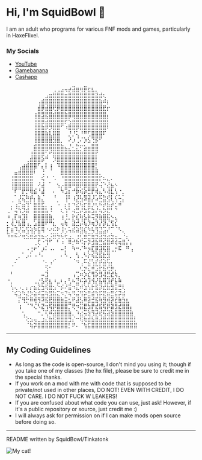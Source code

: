 # Hi, I'm SquidBowl 👋
I am an adult who programs for various FNF mods and games, particularly in HaxeFlixel.
### My Socials
* [YouTube](https://www.youtube.com/channel/UCcmSo3U6ob1C04bPz2wSNtQ)
* [Gamebanana](https://gamebanana.com/members/2041479)
* [Cashapp](https://cash.app/$stinkatonk)

⠀⠀⠀⠀⠀⠀⠀⠀⠀⠀⠀⠀⢀⢀⣠⢤⡴⣽⣶⢶⡿⣖⣆⡀⠀⠀⠀⠀⠀⠀⠀⠀⠀
⠀⠀⠀⠀⠀⠀⠀⠀⠀⠀⣠⣶⣿⣿⣿⣶⣿⣿⣿⣿⣿⣿⣿⣽⣾⢆⠀⠀⠀⠀⠀⠀⠀⠀
⠀⠀⠀⠀⠀⠀⠀⠀⢠⣾⣿⣿⣿⣿⣿⣿⣿⣿⣿⣿⣿⣿⣿⣿⣷⠾⡆⠀⠀⠀⠀⠀⠀⠀
⠀⠀⠀⠀⠀⠀⠀⠀⣾⡿⣾⣿⢟⡿⣿⣿⣿⣿⣿⣿⣿⣿⣿⣿⣿⣟⡖⠀⠀⠀⠀⠀⠀⠀
⠀⠀⠀⠀⠀⠀⠀⢰⣿⣻⣟⣿⣾⣿⣿⣷⣿⣿⣿⣿⣿⣿⣿⣿⣿⣿⡄⠀⠀⠀⠀⠀⠀⠀
⠀⠀⠀⠀⠀⠀⠀⢸⣿⣿⣽⣿⣿⣿⣿⡟⢣⣾⣿⣿⣿⣿⣿⣿⣿⣿⡇⠀⠀⠀⠀⠀⠀⠀
⠀⠀⠀⠀⠀⠀⠀⢸⣿⣷⡿⡻⣿⣿⠋⠰⣿⣿⡿⣿⣿⣿⣿⣿⣿⣿⠇⠀⠀⠀⠀⠀⠀⠀
⠀⠀⠀⠀⠀⠀⠀⢸⣿⣿⣷⣇⣿⣿⠀⠀⡘⡘⢅⠘⠛⢋⣿⣿⣿⠏⠀⠀⠀⠀⠀⠀⠀⠀
⠀⠀⠀⠀⠀⠀⠀⢸⣿⣿⣿⣿⣻⣿⡀⠀⠜⡰⢈⠌⡱⣣⢙⡯⠋⠀⠀⠀⠀⠀⠀⠀⠀⠀
⠀⠀⠀⠀⠀⠀⠀⣾⣿⣿⣿⣿⣿⣿⣷⣄⡘⠄⡓⠖⣢⣤⣿⣿⠀⠀⠀⠀⠀⠀⠀⠀⠀⠀
⠀⠀⠀⠀⠀⠀⢰⣿⣿⣿⢋⠞⣿⣿⣿⣿⣿⣿⣿⣷⣿⣿⣿⡟⠀⠀⠀⠀⠀⠀⠀⠀⠀⠀
⠀⠀⠀⠀⠀⢀⣾⣿⣿⡵⠛⠀⡹⣿⣿⣿⣿⣿⣿⣿⣿⣿⣿⡇⠀⠀⠀⠀⠀⠀⠀⠀⠀⠀
⠀⠀⠀⢀⣴⣾⣿⣿⠋⡄⡇⢰⠀⠹⣿⣿⣿⣿⣿⣿⣿⣿⣿⡃⠀⠀⠀⠀⠀⠀⠀⠀⠀⠀
⠀⠀⣤⣾⣿⣿⣿⠇⠀⢘⠀⠈⠀⠀⣿⣿⣿⣿⣿⣿⣿⣿⣿⣿⡀⠀⠀⠀⠀⠀⠀⠀⠀⠀
⠀⢸⣿⣿⣿⣿⣿⠀⠀⢮⠘⠀⠡⠀⠘⣿⣿⣿⣿⣿⣿⣿⣿⣿⡏⠦⣄⠄⠀⠀⠀⠀⠀⠀
⠀⢸⣿⣿⣿⣿⣿⠀⠜⣼⠀⠁⠀⢢⡠⣿⣿⠿⣿⡿⣿⣿⣿⡟⢬⠑⣜⣦⠢⠀⠀⠀⠀⠀
⠀⠈⠏⠉⡟⡛⢿⣮⠘⣼⠀⠀⠄⠀⠳⣩⡆⠚⡷⢮⡵⣛⡟⢾⣄⠣⢼⣇⢣⠐⡀⠀⠀⠀
⠀⠀⠁⡸⣍⠷⡾⡄⣷⡈⠀⠀⠘⠀⠀⢸⠇⢰⡹⢧⣻⣽⡸⣡⠯⣓⢞⡇⢎⠥⡁⠀⠀⠀
⠀⡈⢠⡛⣬⢻⠃⣷⣿⣟⡀⢀⠀⠡⠀⡌⡆⠲⣝⢯⡖⣿⡱⢆⠯⡽⣯⡼⣊⠾⠁⠀⠀⠀
⢀⠃⢬⢳⡹⣾⠀⣿⣿⣿⣧⠸⠀⠀⢆⢱⠃⢴⣛⡼⣳⣯⣳⡜⢦⡳⣟⠃⠙⠀⠀⠀⠀⠀
⠰⢀⡏⢶⣹⡇⠀⣿⣿⣿⣿⣷⡀⠀⢰⢘⡀⡗⣎⢷⣣⡷⢭⡻⣷⣿⣯⠢⣄⠀⠀⠀⠀⠀
⡂⢼⡘⣧⣿⢠⡀⣡⣿⣿⠟⠛⣆⠀⢤⢷⠀⣽⣚⡬⢧⡹⢶⡹⡜⡽⣌⢫⣎⠀⠀⠀⠀⠀
⡏⣶⠹⡜⣥⢫⢵⡳⣯⢿⠐⠔⠮⠗⢸⢂⢥⣞⣵⣻⣎⠳⢧⢻⣙⣩⡜⠉⠈⠣⡀⠀⠀⠀
⠹⠶⠯⠜⢶⣫⣾⣵⣻⣦⢔⡨⣿⢳⢧⢗⣠⡀⢰⢏⣾⣛⣷⣻⣽⣻⣴⣳⣤⣀⠘⡄⠀⠀
⠀⠀⠀⠀⠀⠀⠀⢀⢏⠐⢹⠋⠀⠃⠰⠀⠿⡚⠷⠫⡖⡽⣺⣷⣛⣮⣿⠾⢾⢶⣿⡌⡄⠀
⠀⠀⠀⠀⠀⠠⢐⠖⠁⡰⠅⠠⠄⠀⠤⡃⠀⠳⠒⠌⠓⡲⣏⡿⣽⢯⣿⢀⡒⠯⠀⠛⢠⠀
⠀⠀⠀⡀⠁⡠⠅⠠⠘⠄⠀⠀⠀⠀⠄⠣⢀⠀⢣⢀⠣⡕⢮⣝⣯⣗⣻⠀⠀⠀⠀⠀⠀⠀
⠀⠀⠌⠀⠀⠀⠀⠀⠀⠐⠄⢠⠊⠀⠀⠀⠀⠈⠲⢀⠯⣜⢣⡞⡾⣵⢯⡄⠀⠀⠀⠀⠀⠀
⠀⠈⠀⠀⠀⠀⠀⠀⠀⠀⢫⠂⠀⠀⠀⠀⠀⠀⠀⢎⡲⣍⠾⣩⡗⣯⢞⡷⡀⠀⠀⠀⠀⠀
⠀⠃⠀⠀⠀⠀⠀⠀⠀⠤⣹⠀⠀⠀⠀⠀⠀⢠⢉⠶⡱⣎⢻⡵⣻⢼⣛⣞⢷⡀⠀⠀⠀⠀
⠐⡀⠀⠀⠀⠀⠀⢀⡐⣣⢟⣆⠰⣀⠆⡄⢃⠦⣙⠮⡵⣹⢺⡜⣧⢿⣹⡞⣧⠷⠀⠀⠀⠀
⠀⢣⢄⠠⡀⡄⡔⣦⣝⣳⢯⣿⣢⠑⡮⠜⣭⠲⣍⠾⣱⢣⡗⣯⡽⣞⣷⣻⣭⣛⢇⠀⠀⠀
⠀⠈⢮⣱⠳⣜⡳⣵⠾⣭⢷⣻⣷⣍⠲⡙⢦⠻⣬⢻⡵⣛⣾⢳⡯⣟⣶⣛⣮⡽⣾⠀⠀⠀
⠀⠀⠀⡍⢻⡓⠿⢾⢻⠽⣯⣟⣿⣿⣷⣭⣂⠟⣼⣣⠿⣽⣚⣯⢷⣻⢾⡽⣞⣷⣳⣆⠀⠀
⠀⠀⠀⢰⠀⠈⠙⢌⠣⣝⢲⢯⡿⣿⣿⣿⡉⢟⠲⣭⣟⣳⡟⣞⣯⢯⡿⣽⣻⣞⣿⣿⡄⠀
⠀⠀⠀⠀⢂⠀⠀⠀⠒⡈⢏⠾⣽⣿⣿⣿⣷⡀⠱⣔⢭⣳⢻⡽⣞⢯⣽⣳⣿⣿⣿⣿⣷⠀
⠀⠀⠀⠀⠈⢕⣢⢤⣀⣰⣌⣷⣯⣿⣿⣿⣻⡌⠒⢯⢷⣾⣧⣿⣼⣿⣾⣿⣿⣿⣿⣿⣿⡇
⠀⠀⠀⠀⠀⠈⢷⡽⣿⣿⣿⣿⣿⣿⣿⣿⡃⠟⠄⠈⢳⣯⣿⣿⣿⣿⣿⣿⣿⣿⣿⣿⣿⣿

_____________________________________
## My Coding Guidelines
* As long as the code is open-source, I don't mind you using it; though if you take one of my classes (the hx file), please be sure to credit me in the special thanks. 
* If you work on a mod with me with code that is supposed to be private/not used in other places, DO NOT! EVEN WITH CREDIT, I DO NOT CARE. I DO NOT FUCK W LEAKERS! 
* If you are confused about what code you can use, just ask! However, if it's a public repository or source, just credit me :)
* I will always ask for permission on if I can make mods open source before doing so.
_____________________________________
README written by SquidBowl/Tinkatonk

![My cat!](https://media.discordapp.net/attachments/1147544158203035810/1198430619366072400/727487379.jpg?ex=65c81afd&is=65b5a5fd&hm=efe99f742d9d8b1846bf8b878b8f89a47b0bac14ec85e5047224587c057fc676&=&format=webp&width=526&height=701)
